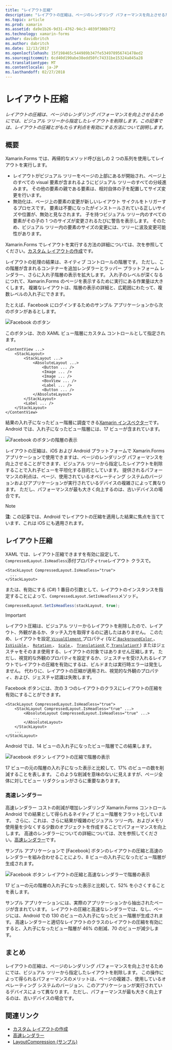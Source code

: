 ```yaml
---
title: "レイアウト圧縮"
description: "レイアウトの圧縮は、ページのレンダリング パフォーマンスを向上させるためにでは、ビジュアル ツリーから指定したレイアウトを削除します。 この記事では、レイアウトの圧縮とがもたらす利点を有効にする方法について説明します。"
ms.topic: article
ms.prod: xamarin
ms.assetid: da9e1b26-9d31-4762-94c3-4039f306b7f2
ms.technology: xamarin-forms
author: davidbritch
ms.author: dabritch
ms.date: 12/13/2017
ms.openlocfilehash: 15f198465c544989b347fe534978956741478ed2
ms.sourcegitcommit: 6cd40d190abe38edd50fc74331be15324a845a28
ms.translationtype: MT
ms.contentlocale: ja-JP
ms.lasthandoff: 02/27/2018
---
```

# <a name="layout-compression"></a>レイアウト圧縮

_レイアウトの圧縮は、ページのレンダリング パフォーマンスを向上させるためにでは、ビジュアル ツリーから指定したレイアウトを削除します。この記事では、レイアウトの圧縮とがもたらす利点を有効にする方法について説明します。_

## <a name="overview"></a>概要

Xamarin.Forms では、再帰的なメソッド呼び出しの 2 つの系列を使用してレイアウトを実行します。

- レイアウトがビジュアル ツリーをページの上部にあるが開始され、ページ上のすべての visual 要素が含まれるようにビジュアル ツリーのすべての分岐進みます。 その他の要素の親である要素は、相対自体の子を配置してサイズ変更を行います。
- 無効化は、ページ上の要素の変更が新しいレイアウト サイクルをトリガーするプロセスです。 要素は不要になったがインストールされている正しいサイズや位置が、無効と見なされます。 子を持つビジュアル ツリー内のすべての要素がその子の 1 つのサイズが変更されるたびに警告を表示します。 そのため、ビジュアル ツリー内の要素のサイズの変更には、ツリーに波及変更可能性があります。

Xamarin.Forms でレイアウトを実行する方法の詳細については、次を参照してください。[カスタム レイアウトの作成](~/xamarin-forms/user-interface/layouts/custom.md)です。

レイアウトの処理の結果は、ネイティブ コントロールの階層です。 ただし、この階層が含まれるコンテナーを追加レンダラーとラッパー プラットフォーム レンダラー、さらに入れ子階層の表示を拡大します。 入れ子のレベルが深くなるにつれて、Xamarin.Forms のページを表示するために実行にある作業量は大きくします。 複雑なレイアウトは、階層の表示の詳細と、広範囲にわたって、複数レベルの入れ子にできます。

たとえば、Facebook にログインするためのサンプル アプリケーションから次のボタンがあるとします。

![](layout-compression-images/facebook-button.png "Facebook のボタン")

このボタンは、次の XAML ビュー階層にカスタム コントロールとして指定されます。

```xaml
<ContentView ...>
    <StackLayout>
        <StackLayout ...>
            <AbsoluteLayout ...>
                <Button ... />    
                <Image ... />
                <Image ... />
                <BoxView ... />
                <Label ... />
                <Button ... />
            </AbsoluteLayout>
        </StackLayout>
        <Label ... />
    </StackLayout>    
</ContentView>
```

結果の入れ子になったビュー階層に調査できる[Xamarin インスペクター](~/tools/inspector/index.md)です。 Android では、入れ子になったビュー階層には、17 ビューが含まれています。

![](layout-compression-images/no-compression.png "Facebook のボタンの階層の表示")

レイアウトの圧縮は、iOS および Android プラットフォームで Xamarin.Forms アプリケーションで使用できますは、ページのレンダリング パフォーマンスを向上させることができます、ビジュアル ツリーから指定したレイアウトを削除することで入れ子ビューを平坦化する目的としています。 提供されるパフォーマンスの利点は、ページ、使用されているオペレーティング システムのバージョンおよびアプリケーションが実行されているデバイスの複雑さによって異なります。 ただし、パフォーマンスが最も大きく向上するのは、古いデバイスの場合です。

> [!NOTE]
> **注**: この記事では、Android でレイアウトの圧縮を適用した結果に焦点を当てています、これは iOS にも適用されます。

## <a name="layout-compression"></a>レイアウト圧縮

XAML では、レイアウト圧縮できますを有効に設定して、`CompressedLayout.IsHeadless`添付プロパティ`true`レイアウト クラスで。

```xaml
<StackLayout CompressedLayout.IsHeadless="true">
  ...
</StackLayout>   
```

または、有効にする (C#) 1 番目の引数として、レイアウトのインスタンスを指定することによって、`CompressedLayout.SetIsHeadless`メソッド。

```csharp
CompressedLayout.SetIsHeadless(stackLayout, true);
```

> [!IMPORTANT]
> レイアウト圧縮は、ビジュアル ツリーからレイアウトを削除したので、レイアウト、外観があるか、タッチ入力を取得するのに適したはありません。 このため、レイアウトを設定[ `VisualElement` ](https://developer.xamarin.com/api/type/Xamarin.Forms.VisualElement/)プロパティ (など[ `BackgroundColor` ](https://developer.xamarin.com/api/property/Xamarin.Forms.VisualElement.BackgroundColor/)、 [ `IsVisible` ](https://developer.xamarin.com/api/property/Xamarin.Forms.VisualElement.IsVisible/)、 [ `Rotation` ](https://developer.xamarin.com/api/property/Xamarin.Forms.VisualElement.Rotation/)、 [ `Scale` ](https://developer.xamarin.com/api/property/Xamarin.Forms.VisualElement.Scale/)、 [ `TranslationX` ](https://developer.xamarin.com/api/property/Xamarin.Forms.VisualElement.TranslationX/)と[ `TranslationY` ](https://developer.xamarin.com/api/property/Xamarin.Forms.VisualElement.TranslationY/)) またはジェスチャをそのまま使用する、レイアウトの対象ではありません圧縮します。 ただし、視覚的な外観のプロパティを設定するか、ジェスチャを受け入れるレイアウトでレイアウトの圧縮を有効にするは、ビルドまたは実行時エラーは発生しません。 代わりに、レイアウトの圧縮が適用され、視覚的な外観のプロパティ、および、ジェスチャ認識は失敗します。

Facebook ボタンには、次の 3 つのレイアウトのクラスにレイアウトの圧縮を有効にすることができます。

```xaml
<StackLayout CompressedLayout.IsHeadless="true">
    <StackLayout CompressedLayout.IsHeadless="true" ...>
        <AbsoluteLayout CompressedLayout.IsHeadless="true" ...>
            ...
        </AbsoluteLayout>
    </StackLayout>
    ...
</StackLayout>  
```

Android では、14 ビューの入れ子になったビュー階層でこの結果します。

![](layout-compression-images/layout-compression.png "Facebook ボタン レイアウトの圧縮で階層の表示")

17 ビューの元の階層の入れ子になった表示と比較して、17% のビューの数を削減することを表します。 このような削減を意味のないに見えますが、ページ全体に対してビュー リダクションがさらに重要なあります。

### <a name="fast-renderers"></a>高速レンダラー

高速レンダラー コストの削減が増加レンダリング Xamarin.Forms コントロール Android での結果として得られるネイティブ ビュー階層をフラット化しています。 さらに、これは、さらに結果が複雑のビジュアル ツリー内、およびメモリ使用量を少なくする少数のオブジェクトを作成することでパフォーマンスを向上します。 高速のレンダラーについての詳細については、次を参照してください。[高速レンダラー](~/xamarin-forms/internals/fast-renderers.md)です。

サンプル アプリケーションで [Facebook] ボタンのレイアウトの圧縮と高速のレンダラーを組み合わせることにより、8 ビューの入れ子になったビュー階層が生成されます。

![](layout-compression-images/layout-compression-with-fast-renderers.png "Facebook ボタン レイアウトの圧縮と高速なレンダラーで階層の表示")

17 ビューの元の階層の入れ子になった表示と比較して、52% を小さくすることを表します。

サンプル アプリケーションには、実際のアプリケーションから抽出されたページが含まれています。 レイアウトの圧縮と高速なレンダラーでは、なし、ページには、Android での 130 のビューの入れ子になったビュー階層が生成されます。 高速レンダラーと適切なレイアウトのクラスのレイアウトの圧縮を有効にすると、入れ子になったビュー階層が 46% の削減、70 のビューが減少します。

## <a name="summary"></a>まとめ

レイアウトの圧縮は、ページのレンダリング パフォーマンスを向上させるためにでは、ビジュアル ツリーから指定したレイアウトを削除します。 この操作によって得られるパフォーマンスのメリットは、ページの複雑さ、使用しているオペレーティング システムのバージョン、このアプリケーションが実行されているデバイスによって異なります。 ただし、パフォーマンスが最も大きく向上するのは、古いデバイスの場合です。


## <a name="related-links"></a>関連リンク

- [カスタム レイアウトの作成](~/xamarin-forms/user-interface/layouts/custom.md)
- [高速レンダラー](~/xamarin-forms/internals/fast-renderers.md)
- [LayoutCompression (サンプル)](https://developer.xamarin.com/samples/xamarin-forms/userinterface/layoutcompression/)
